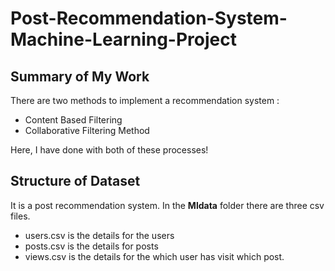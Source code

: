 # Post-Recommendation-System-Machine-Learning-Project
## Summary of My Work
There are two methods to implement a recommendation system :
- Content Based Filtering
- Collaborative Filtering Method

Here, I have done with both of these processes!
## Structure of Dataset
It is a post recommendation system. In the **Mldata** folder there are three csv files.
- users.csv is the details for the users
- posts.csv is the details for posts
- views.csv is the details for the which user has visit which post.

<!-- ## Similar Project Structure
I am working on **Movie Recommendation System**, [Click Here](https://movie-recommendation-system.netlify.app/) to see the corresponding documentation which I have created till now. -->

